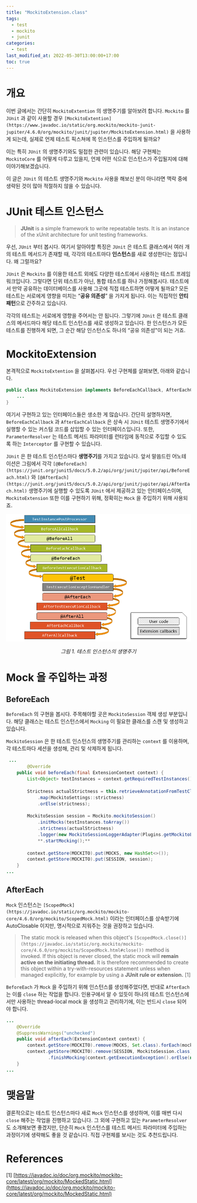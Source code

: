 ```yaml
---
title: "MockitoExtension.class"
tags:
  - test
  - mockito
  - junit
categories:
  - test
last_modified_at: 2022-05-30T13:00:00+17:00
toc: true
---
```


# 개요

이번 글에서는 간단히 `MockitoExtention` 의 생명주기를 알아보려 합니다. `Mockito` 를 `JUnit` 과 같이 사용할 경우 `[MockitoExtention](https://www.javadoc.io/static/org.mockito/mockito-junit-jupiter/4.6.0/org/mockito/junit/jupiter/MockitoExtension.html)` 을 사용하게 되는데, 실제로 언제 테스트 픽스쳐에 목 인스턴스를 주입하게 될까요?

이는 특히 `JUnit` 의 생명주기와도 밀접한 관련이 있습니다. 해당 구현체는 `MockitoCore` 를 어떻게 다루고 있을지, 언제 어떤 식으로 인스턴스가 주입될지에 대해 이야기해보겠습니다.

이 글은 `JUnit` 의 테스트 생명주기와 `Mockito` 사용을 해보신 분이 아니라면 맥락 중에 생략된 것이 많아 적절하지 않을 수 있습니다.

# JUnit 테스트 인스턴스

> **JUnit** is a simple framework to write repeatable tests. It is an instance of the xUnit architecture for unit testing frameworks.

 우선, `JUnit` 부터 봅시다. 여기서 알아야할 특징은 `JUnit` 은 테스트 클래스에서 여러 개의 테스트 메서드가 존재할 때, 각각의 테스트마다 **인스턴스**를 새로 생성한다는 점입니다. 왜 그럴까요?

`JUnit` 은 `Mockito` 를 이용한 테스트 외에도 다양한 테스트에서 사용하는 테스트 프레임워크입니다. 그렇다면 단위 테스트가 아닌, 통합 테스트를 하나 가정해봅시다. 테스트에서 만약 공유하는 데이터베이스를 사용해 그곳에 직접 테스트하면 어떻게 될까요? 모든 테스트는 서로에게 영향을 미치는 “**공유 의존성**” 을 가지게 됩니다. 이는 직접적인 **안티 패턴**으로 간주하고 있습니다.

각각의 테스트는 서로에게 영향을 주어서는 안 됩니다. 그렇기에 `JUnit` 은 테스트 클래스의 메서드마다 해당 테스트 인스턴스를 새로 생성하고 있습니다. 한 인스턴스가 모든 테스트를 진행하게 되면, 그 순간 해당 인스턴스도 하나의 “공유 의존성"이 되는 거죠.

# MockitoExtension

본격적으로 `MockitoExtention` 을 살펴봅시다. 우선 구현체를 살펴보면, 아래와 같습니다.

```java
public class MockitoExtension implements BeforeEachCallback, AfterEachCallback, ParameterResolver {
	...
}
```

여기서 구현하고 있는 인터페이스들은 생소한 게 많습니다. 간단히 설명하자면, `BeforeEachCallback` 과 `AfterEachCallback` 은 상속 시 `JUnit` 테스트 생명주기에서 실행할 수 있는 커스텀 코드를 삽입할 수 있는 인터페이스입니다. 또한, `ParameterResolver` 는 테스트 메서드 파라미터를 런타임에 동적으로 주입할 수 있도록 하는 `Interceptor` 를 구현할 수 있습니다.

`JUnit` 은 한 테스트 인스턴스마다 **생명주기**를 가지고 있습니다. 앞서 말씀드린 어노테이션은 그림에서 각각 `[@BeforeEach](https://junit.org/junit5/docs/5.0.2/api/org/junit/jupiter/api/BeforeEach.html)` 와 `[@AfterEach](https://junit.org/junit5/docs/5.0.2/api/org/junit/jupiter/api/AfterEach.html)` 생명주기에 실행할 수 있도록 `JUnit` 에서 제공하고 있는 인터페이스이며, `MockitoExtension` 또한 이를 구현하기 위해, 정확히는 `Mock` 을 주입하기 위해 사용되죠.

![Untitled](/assets/images/junitlifecycle.png)
<center><i>그림 1. 테스트 인스턴스의 생명주기</i></center>

# Mock 을 주입하는 과정

## BeforeEach

`BeforeEach` 의 구현을 봅시다. 주목해야할 곳은 `MockitoSession` 객체 생성 부분입니다. 해당 클래스는 테스트 인스턴스에서 `Mocking` 이 필요한 클래스를 스캔 및 생성하고 있습니다.

`MockitoSession` 은 한 테스트 인스턴스의 생명주기를 관리하는 `context` 를 이용하며, 각 테스트마다 세션을 생성해, 관리 및 삭제하게 됩니다.

```java
 ...
		@Override
    public void beforeEach(final ExtensionContext context) {
        List<Object> testInstances = context.getRequiredTestInstances().getAllInstances();

        Strictness actualStrictness = this.retrieveAnnotationFromTestClasses(context)
            .map(MockitoSettings::strictness)
            .orElse(strictness);

        MockitoSession session = Mockito.mockitoSession()
            .initMocks(testInstances.toArray())
            .strictness(actualStrictness)
            .logger(new MockitoSessionLoggerAdapter(Plugins.getMockitoLogger()))
            **.startMocking();**

        context.getStore(MOCKITO).put(MOCKS, new HashSet<>());
        context.getStore(MOCKITO).put(SESSION, session);
    }
...
```

## AfterEach

`Mock` 인스턴스는 `[ScopedMock](https://javadoc.io/static/org.mockito/mockito-core/4.6.0/org/mockito/ScopedMock.html)` 이라는 인터페이스를 상속받기에 AutoClosable 이지만, 명시적으로 지워주는 것을 권장하고 있습니다.

> The static mock is released when this object's `[ScopedMock.close()](https://javadoc.io/static/org.mockito/mockito-core/4.6.0/org/mockito/ScopedMock.html#close())` method is invoked. If this object is never closed, the static mock will **remain active on the initiating thread.** It is therefore recommended to create this object within a try-with-resources statement unless when managed explicitly, for example by using a **JUnit rule or extension.** [1]

`BeforeEach` 가 `Mock` 을 주입하기 위해 인스턴스를 생성해주었다면, 반대로 `AfterEach` 는 이를 `close` 하는 작업을 합니다. 인용구에서 알 수 있듯이 하나의 테스트 인스턴스에서만 사용하는 thread-local mock 을 생성하고 관리하기에, 이는 반드시 `close` 되어야 합니다.

```java
...
    @Override
    @SuppressWarnings("unchecked")
    public void afterEach(ExtensionContext context) {
        context.getStore(MOCKITO).remove(MOCKS, Set.class).forEach(mock -> ((ScopedMock) mock).**closeOnDemand**());
        context.getStore(MOCKITO).remove(SESSION, MockitoSession.class)
                .finishMocking(context.getExecutionException().orElse(null));
    }
...
```

# 맺음말

결론적으로는 테스트 인스턴스마다 새로 `Mock` 인스턴스를 생성하며, 이를 매번 다시 `close` 해주는 작업을 진행하고 있습니다. 그 외에 구현하고 있는 `ParameterResolver` 도 소개해보면 좋겠지만, 단순히 `Mock` 인스턴스를 테스트 메서드 파라미터에 주입하는 과정이기에 생략해도 좋을 것 같습니다. 직접 구현체를 보시는 것도 추천드립니다.

# References

[1] [https://javadoc.io/doc/org.mockito/mockito-core/latest/org/mockito/MockedStatic.html](https://javadoc.io/doc/org.mockito/mockito-core/latest/org/mockito/MockedStatic.html)
